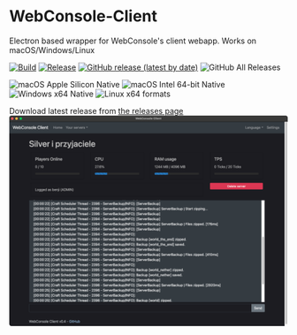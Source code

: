 # WebConsole-Client
Electron based wrapper for WebConsole's client webapp. Works on macOS/Windows/Linux

[
![Build](https://github.com/ddomino007/WebConsole-electron-client/actions/workflows/build.yml/badge.svg)](https://github.com/ddomino007/WebConsole-electron-client/actions/workflows/build.yml) [![Release](https://github.com/ddomino007/WebConsole-electron-client/actions/workflows/publish.yml/badge.svg)](https://github.com/ddomino007/WebConsole-electron-client/actions/workflows/publish.yml)
[![GitHub release (latest by date)](https://img.shields.io/github/v/release/ddomino007/WebConsole-electron-client)](https://github.com/ddomino007/WebConsole-electron-client/releases/latest)
![GitHub All Releases](https://img.shields.io/github/downloads/ddomino007/WebConsole-electron-client/total?label=total%20downloads)

![macOS Apple Silicon Native](https://img.shields.io/badge/macOS-Apple%20Silicon-success)
![macOS Intel 64-bit Native](https://img.shields.io/badge/macOS-Intel%2064--bit-success)
![Windows x64 Native](https://img.shields.io/badge/Windows-x64-success)
![Linux x64 formats](https://img.shields.io/badge/Linux_x64-.deb_.rpm_.nupkg-success)

Download latest release from [the releases page](https://github.com/ddomino007/WebConsole-electron-client/releases/latest)
![Screenshot Mac 2](screenshotmac2.png)
